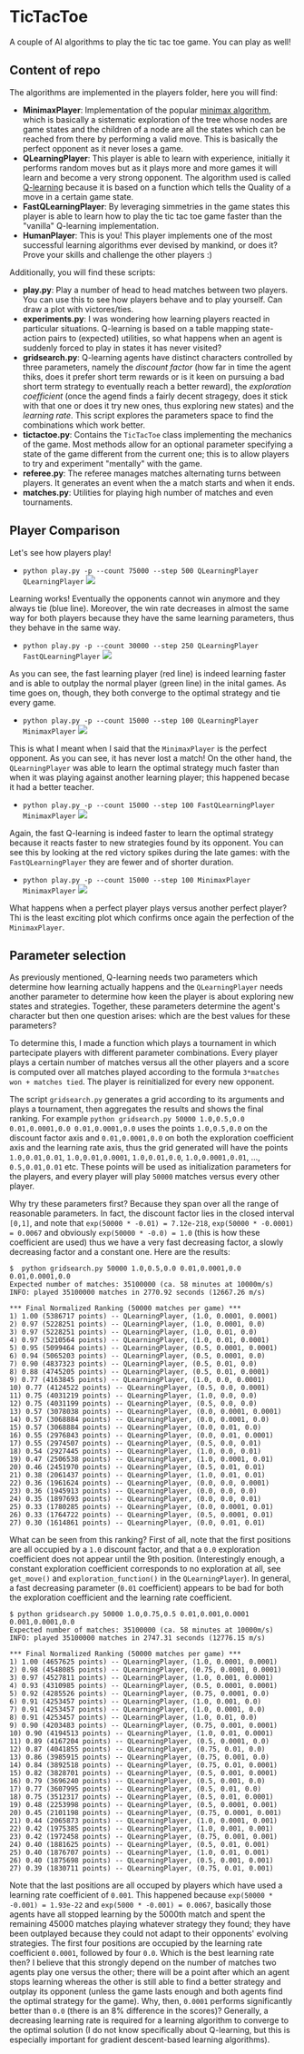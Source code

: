 TicTacToe
===
A couple of AI algorithms to play the tic tac toe game. You can play as well!

## Content of repo
The algorithms are implemented in the players folder, here you will find:
 - **MinimaxPlayer**: Implementation of the popular [minimax algorithm](http://en.wikipedia.org/wiki/Minimax),
 which is basically a sistematic exploration of the tree whose nodes are game states and the children of a node
 are all the states which can be reached from there by performing a valid move. This is basically the perfect
 opponent as it never loses a game.
 - **QLearningPlayer**: This player is able to learn with experience, initially it performs random moves but as
 it plays more and more games it will learn and become a very strong opponent. The algorithm used is called 
 [Q-learning](http://en.wikipedia.org/wiki/Q-learning) because it is based on a function which tells the Quality
 of a move in a certain game state.
 - **FastQLearningPlayer**: By leveraging simmetries in the game states this player is able to learn how to play
 the tic tac toe game faster than the "vanilla" Q-learning implementation.
 - **HumanPlayer**: This is you! This player implements one of the most successful learning algorithms ever devised
 by mankind, or does it? Prove your skills and challenge the other players :)
 
Additionally, you will find these scripts:
 - **play.py**: Play a number of head to head matches between two players. You can use this to see how players
 behave and to play yourself. Can draw a plot with victores/ties.
 - **experiments.py**: I was wondering how learning players reacted in particular situations. Q-learning is 
  based on a table mapping state-action pairs to (expected) utilities, so what happens when an agent is suddenly
  forced to play in states it has never visited?
 - **gridsearch.py**: Q-learning agents have distinct characters controlled by three parameters, namely the
  *discount factor* (how far in time the agent thiks, does it prefer short term rewards or is it keen on pursuing
  a bad short term strategy to eventually reach a better reward), the *exploration coefficient* (once the agend
  finds a fairly decent stragegy, does it stick with that one or does it try new ones, thus exploring new states)
  and the *learning rate*. This script explores the parameters space to find the combinations which work better.
 - **tictactoe.py**: Contains the `TicTacToe` class implementing the mechanics of the game. Most methods allow for
  an optional parameter specifying a state of the game different from the current one; this is to allow players
  to try and experiment "mentally" with the game.
 - **referee.py**: The referee manages matches alternating turns between players. It generates an event when the
  a match starts and when it ends.
 - **matches.py**: Utilities for playing high number of matches and even tournaments.
 
## Player Comparison
Let's see how players play!

 - `python play.py -p --count 75000 --step 500 QLearningPlayer QLearningPlayer`
 ![](https://cloud.githubusercontent.com/assets/5585926/6541288/eecacb1c-c4c7-11e4-977c-ab5bf2f324f2.png)
 
 Learning works! Eventually the opponents cannot win anymore and they always tie (blue line). Moreover, the
 win rate decreases in almost the same way for both players because they have the same learning parameters,
 thus they behave in the same way.
 
 - `python play.py -p --count 30000 --step 250 QLearningPlayer FastQLearningPlayer`
 ![](https://cloud.githubusercontent.com/assets/5585926/6541286/eec02d60-c4c7-11e4-934d-065463c20981.png)
 
 As you can see, the fast learning player (red line) is indeed learning faster and is able to outplay the normal
 player (green line) in the inital games. As time goes on, though, they both converge to the optimal strategy
 and tie every game.
 
 - `python play.py -p --count 15000 --step 100 QLearningPlayer MinimaxPlayer`
 ![](https://cloud.githubusercontent.com/assets/5585926/6541287/eec3f79c-c4c7-11e4-93d5-0f8f743a7e0c.png)
 
 This is what I meant when I said that the `MinimaxPlayer` is the perfect opponent. As you can see, it has never
 lost a match! On the other hand, the `QLearningPlayer` was able to learn the optimal strategy much faster than
 when it was playing against another learning player; this happened becase it had a better teacher.
 
 - `python play.py -p --count 15000 --step 100 FastQLearningPlayer MinimaxPlayer`
 ![](https://cloud.githubusercontent.com/assets/5585926/6541284/eeb522f8-c4c7-11e4-80fc-f8f2b073be32.png)
 
 Again, the fast Q-learning is indeed faster to learn the optimal strategy because it reacts faster to new 
 strategies found by its opponent. You can see this by looking at the red victory spikes during the late
 games: with the `FastQLearningPlayer` they are fewer and of shorter duration.
 
 - `python play.py -p --count 15000 --step 100 MinimaxPlayer MinimaxPlayer`
 ![](https://cloud.githubusercontent.com/assets/5585926/6541285/eeb9bde0-c4c7-11e4-872f-cc030b8dd4dd.png)
 
 What happens when a perfect player plays versus another perfect player? Thi is the least exciting plot which
 confirms once again the perfection of the `MinimaxPlayer`.


## Parameter selection
As previously mentioned, Q-learning needs two parameters which determine how learning actually happens and the
`QLearningPlayer` needs another parameter to determine how keen the player is about exploring new states and
strategies. Together, these parameters determine the agent's character but then one question arises: which are
the best values for these parameters?

To determine this, I made a function which plays a tournament in which partecipate players with different parameter
combinations. Every player plays a certain number of matches versus all the other players and a score is computed
over all matches played according to the formula `3*matches won + matches tied`. The player is reinitialized for
every new opponent.


The script `gridsearch.py` generates a grid according to its arguments and plays a tournament, then aggregates the
results and shows the final ranking. For example `python gridsearch.py 50000 1.0,0.5,0.0 0.01,0.0001,0.0 0.01,0.0001,0.0`
uses the points `1.0,0.5,0.0` on the discount factor axis and `0.01,0.0001,0.0` on both the exploration coefficient axis
and the learning rate axis, thus the grid generated will have the points  `1.0,0.01,0.01`, `1.0,0.01,0.0001`, `1.0,0.01,0.0`,
`1.0,0.0001,0.01`, ..., `0.5,0.01,0.01` etc. These points will be used as initialization parameters for the players, and
every player will play `50000` matches versus every other player.

Why try these parameters first? Because they span over all the range of reasonable parameters. In fact, the discount factor
lies in the closed interval `[0,1]`, and note that `exp(50000 * -0.01) = 7.12e-218`, `exp(50000 * -0.0001) = 0.0067` and
obviously `exp(50000 * -0.0) = 1.0` (this is how these coefficient are used) thus we have a very fast decreasing factor,
a slowly decreasing factor and a constant one. Here are the results:

```
$  python gridsearch.py 50000 1.0,0.5,0.0 0.01,0.0001,0.0 0.01,0.0001,0.0
Expected number of matches: 35100000 (ca. 58 minutes at 10000m/s)
INFO: played 35100000 matches in 2770.92 seconds (12667.26 m/s)

*** Final Normalized Ranking (50000 matches per game) ***
1) 1.00 (5386717 points) -- QLearningPlayer, (1.0, 0.0001, 0.0001)
2) 0.97 (5228251 points) -- QLearningPlayer, (1.0, 0.0001, 0.0)
3) 0.97 (5228251 points) -- QLearningPlayer, (1.0, 0.01, 0.0)
4) 0.97 (5210564 points) -- QLearningPlayer, (1.0, 0.01, 0.0001)
5) 0.95 (5099464 points) -- QLearningPlayer, (0.5, 0.0001, 0.0001)
6) 0.94 (5065203 points) -- QLearningPlayer, (0.5, 0.0001, 0.0)
7) 0.90 (4837323 points) -- QLearningPlayer, (0.5, 0.01, 0.0)
8) 0.88 (4745205 points) -- QLearningPlayer, (0.5, 0.01, 0.0001)
9) 0.77 (4163845 points) -- QLearningPlayer, (1.0, 0.0, 0.0001)
10) 0.77 (4124522 points) -- QLearningPlayer, (0.5, 0.0, 0.0001)
11) 0.75 (4031219 points) -- QLearningPlayer, (1.0, 0.0, 0.0)
12) 0.75 (4031199 points) -- QLearningPlayer, (0.5, 0.0, 0.0)
13) 0.57 (3078038 points) -- QLearningPlayer, (0.0, 0.0001, 0.0001)
14) 0.57 (3068884 points) -- QLearningPlayer, (0.0, 0.0001, 0.0)
15) 0.57 (3068884 points) -- QLearningPlayer, (0.0, 0.01, 0.0)
16) 0.55 (2976843 points) -- QLearningPlayer, (0.0, 0.01, 0.0001)
17) 0.55 (2974507 points) -- QLearningPlayer, (0.5, 0.0, 0.01)
18) 0.54 (2927445 points) -- QLearningPlayer, (1.0, 0.0, 0.01)
19) 0.47 (2506538 points) -- QLearningPlayer, (1.0, 0.0001, 0.01)
20) 0.46 (2451970 points) -- QLearningPlayer, (0.5, 0.01, 0.01)
21) 0.38 (2061437 points) -- QLearningPlayer, (1.0, 0.01, 0.01)
22) 0.36 (1961624 points) -- QLearningPlayer, (0.0, 0.0, 0.0001)
23) 0.36 (1945913 points) -- QLearningPlayer, (0.0, 0.0, 0.0)
24) 0.35 (1897693 points) -- QLearningPlayer, (0.0, 0.0, 0.01)
25) 0.33 (1780285 points) -- QLearningPlayer, (0.0, 0.0001, 0.01)
26) 0.33 (1764722 points) -- QLearningPlayer, (0.5, 0.0001, 0.01)
27) 0.30 (1614861 points) -- QLearningPlayer, (0.0, 0.01, 0.01)
```

What can be seen from this ranking? First of all, note that the first positions are all occupied by a `1.0` discount factor,
and that a `0.0` exploration coefficient does not appear until the 9th position. (Interestingly enough, a constant exploration
coefficient corresponds to no exploration at all, see `get_move()` and `exploration_function()` in the `QLearningPlayer`).
In general, a fast decreasing parameter (`0.01` coefficient) appears to be bad for both the exploration coefficient and the
learning rate coefficient.

```
$ python gridsearch.py 50000 1.0,0.75,0.5 0.01,0.001,0.0001 0.001,0.0001,0.0
Expected number of matches: 35100000 (ca. 58 minutes at 10000m/s)
INFO: played 35100000 matches in 2747.31 seconds (12776.15 m/s)

*** Final Normalized Ranking (50000 matches per game) ***
1) 1.00 (4657625 points) -- QLearningPlayer, (1.0, 0.0001, 0.0001)
2) 0.98 (4548085 points) -- QLearningPlayer, (0.75, 0.0001, 0.0001)
3) 0.97 (4527811 points) -- QLearningPlayer, (1.0, 0.001, 0.0001)
4) 0.93 (4310985 points) -- QLearningPlayer, (0.5, 0.0001, 0.0001)
5) 0.92 (4285526 points) -- QLearningPlayer, (0.75, 0.0001, 0.0)
6) 0.91 (4253457 points) -- QLearningPlayer, (1.0, 0.001, 0.0)
7) 0.91 (4253457 points) -- QLearningPlayer, (1.0, 0.0001, 0.0)
8) 0.91 (4253457 points) -- QLearningPlayer, (1.0, 0.01, 0.0)
9) 0.90 (4203483 points) -- QLearningPlayer, (0.75, 0.001, 0.0001)
10) 0.90 (4194513 points) -- QLearningPlayer, (1.0, 0.01, 0.0001)
11) 0.89 (4167204 points) -- QLearningPlayer, (0.5, 0.0001, 0.0)
12) 0.87 (4041855 points) -- QLearningPlayer, (0.75, 0.01, 0.0)
13) 0.86 (3985915 points) -- QLearningPlayer, (0.75, 0.001, 0.0)
14) 0.84 (3892518 points) -- QLearningPlayer, (0.75, 0.01, 0.0001)
15) 0.82 (3828701 points) -- QLearningPlayer, (0.5, 0.001, 0.0001)
16) 0.79 (3696240 points) -- QLearningPlayer, (0.5, 0.001, 0.0)
17) 0.77 (3607995 points) -- QLearningPlayer, (0.5, 0.01, 0.0)
18) 0.75 (3512317 points) -- QLearningPlayer, (0.5, 0.01, 0.0001)
19) 0.48 (2253998 points) -- QLearningPlayer, (0.5, 0.0001, 0.001)
20) 0.45 (2101198 points) -- QLearningPlayer, (0.75, 0.0001, 0.001)
21) 0.44 (2065873 points) -- QLearningPlayer, (1.0, 0.0001, 0.001)
22) 0.42 (1975385 points) -- QLearningPlayer, (1.0, 0.001, 0.001)
23) 0.42 (1972458 points) -- QLearningPlayer, (0.75, 0.001, 0.001)
24) 0.40 (1881625 points) -- QLearningPlayer, (0.5, 0.01, 0.001)
25) 0.40 (1876707 points) -- QLearningPlayer, (1.0, 0.01, 0.001)
26) 0.40 (1875698 points) -- QLearningPlayer, (0.5, 0.001, 0.001)
27) 0.39 (1830711 points) -- QLearningPlayer, (0.75, 0.01, 0.001)
```

Note that the last positions are all occuped by players which have used a learning rate coefficient of `0.001`. This happened because
`exp(50000 * -0.001) = 1.93e-22` and `exp(5000 * -0.001) = 0.0067`, basically those agents have all stopped learning by the 5000th match
and spent the remaining 45000 matches playing whatever strategy they found; they have been outplayed because they could not adapt to
their opponents' evolving strategies. The first four positions are occupied by the learning rate coefficient `0.0001`, followed by
four `0.0`. Which is the best learning rate then? I believe that this strongly depend on the number of matches two agents
play one versus the other; there will be a point after which an agent stops learning whereas the other is still able to find a
better strategy and outplay its opponent (unless the game lasts enough and both agents find the optimal strategy for the game).
Why, then, `0.0001` performs significantly better than `0.0` (there is an 8% difference in the scores)? Generally, a decreasing learning
rate is required for a learning algorithm to converge to the optimal solution (I do not know specifically about Q-learning, but 
this is especially important for gradient descent-based learning algorithms).
